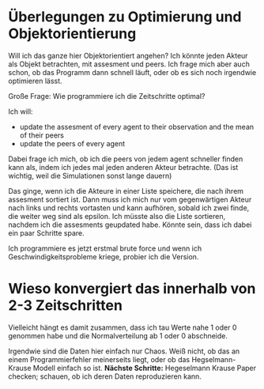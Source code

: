
# Überlegungen zu Optimierung und Objektorientierung

Will ich das ganze hier Objektorientiert angehen? Ich könnte jeden Akteur als Objekt betrachten, mit assesment und peers. Ich frage mich aber auch schon, ob das Programm dann schnell läuft, oder ob es sich noch irgendwie optimieren lässt.

Große Frage: Wie programmiere ich die Zeitschritte optimal?

Ich will:

- update the assesment of every agent to their observation and the mean of their peers
- update the peers of every agent

Dabei frage ich mich, ob ich die peers von jedem agent schneller finden kann als, indem ich jedes mal jeden anderen Akteur betrachte. (Das ist wichtig, weil die Simulationen sonst lange dauern)

Das ginge, wenn ich die Akteure in einer Liste speichere, die nach ihrem assesment sortiert ist. Dann muss ich mich nur vom gegenwärtigen Akteur nach links und rechts vortasten und kann aufhören, sobald ich zwei finde, die weiter weg sind als epsilon. Ich müsste also die Liste sortieren, nachdem ich die assesments geupdated habe. Könnte sein, dass ich dabei ein paar Schritte spare.

Ich programmiere es jetzt erstmal brute force und wenn ich Geschwindigkeitsprobleme kriege, probier ich die Version.

# Wieso konvergiert das innerhalb von 2-3 Zeitschritten

Vielleicht hängt es damit zusammen, dass ich tau Werte nahe 1 oder 0 genommen habe und die Normalverteilung ab 1 oder 0 abschneide.

Irgendwie sind die Daten hier einfach nur Chaos. Weiß nicht, ob das an einem Programmierfehler meinerseits liegt, oder ob das Hegselmann-Krause Modell einfach so ist. __Nächste Schritte:__ Hegeselmann Krause Paper checken; schauen, ob ich deren Daten reproduzieren kann.